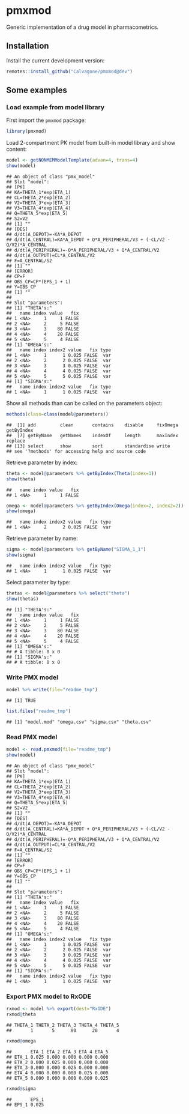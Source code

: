 
# pmxmod

Generic implementation of a drug model in pharmacometrics.

## Installation

Install the current development version:

``` r
remotes::install_github("Calvagone/pmxmod@dev")
```

## Some examples

### Load example from model library

First import the `pmxmod` package:

``` r
library(pmxmod)
```

Load 2-compartment PK model from built-in model library and show
content:

``` r
model <- getNONMEMModelTemplate(advan=4, trans=4)
show(model)
```

    ## An object of class "pmx_model"
    ## Slot "model":
    ## [PK]
    ## KA=THETA_1*exp(ETA_1)
    ## CL=THETA_2*exp(ETA_2)
    ## V2=THETA_3*exp(ETA_3)
    ## V3=THETA_4*exp(ETA_4)
    ## Q=THETA_5*exp(ETA_5)
    ## S2=V2
    ## [1] ""
    ## [DES]
    ## d/dt(A_DEPOT)=-KA*A_DEPOT
    ## d/dt(A_CENTRAL)=KA*A_DEPOT + Q*A_PERIPHERAL/V3 + (-CL/V2 - Q/V2)*A_CENTRAL
    ## d/dt(A_PERIPHERAL)=-Q*A_PERIPHERAL/V3 + Q*A_CENTRAL/V2
    ## d/dt(A_OUTPUT)=CL*A_CENTRAL/V2
    ## F=A_CENTRAL/S2
    ## [1] ""
    ## [ERROR]
    ## CP=F
    ## OBS_CP=CP*(EPS_1 + 1)
    ## Y=OBS_CP
    ## [1] ""
    ## 
    ## Slot "parameters":
    ## [1] "THETA's:"
    ##   name index value   fix
    ## 1 <NA>     1     1 FALSE
    ## 2 <NA>     2     5 FALSE
    ## 3 <NA>     3    80 FALSE
    ## 4 <NA>     4    20 FALSE
    ## 5 <NA>     5     4 FALSE
    ## [1] "OMEGA's:"
    ##   name index index2 value   fix type
    ## 1 <NA>     1      1 0.025 FALSE  var
    ## 2 <NA>     2      2 0.025 FALSE  var
    ## 3 <NA>     3      3 0.025 FALSE  var
    ## 4 <NA>     4      4 0.025 FALSE  var
    ## 5 <NA>     5      5 0.025 FALSE  var
    ## [1] "SIGMA's:"
    ##   name index index2 value   fix type
    ## 1 <NA>     1      1 0.025 FALSE  var

Show all methods than can be called on the parameters object:

``` r
methods(class=class(model@parameters))
```

    ##  [1] add         clean       contains    disable     fixOmega    getByIndex 
    ##  [7] getByName   getNames    indexOf     length      maxIndex    replace    
    ## [13] select      show        sort        standardise write      
    ## see '?methods' for accessing help and source code

Retrieve parameter by index:

``` r
theta <- model@parameters %>% getByIndex(Theta(index=1))
show(theta)
```

    ##   name index value   fix
    ## 1 <NA>     1     1 FALSE

``` r
omega <- model@parameters %>% getByIndex(Omega(index=2, index2=2))
show(omega)
```

    ##   name index index2 value   fix type
    ## 1 <NA>     2      2 0.025 FALSE  var

Retrieve parameter by name:

``` r
sigma <- model@parameters %>% getByName("SIGMA_1_1")
show(sigma)
```

    ##   name index index2 value   fix type
    ## 1 <NA>     1      1 0.025 FALSE  var

Select parameter by type:

``` r
thetas <- model@parameters %>% select("theta")
show(thetas)
```

    ## [1] "THETA's:"
    ##   name index value   fix
    ## 1 <NA>     1     1 FALSE
    ## 2 <NA>     2     5 FALSE
    ## 3 <NA>     3    80 FALSE
    ## 4 <NA>     4    20 FALSE
    ## 5 <NA>     5     4 FALSE
    ## [1] "OMEGA's:"
    ## # A tibble: 0 x 0
    ## [1] "SIGMA's:"
    ## # A tibble: 0 x 0

### Write PMX model

``` r
model %>% write(file="readme_tmp")
```

    ## [1] TRUE

``` r
list.files("readme_tmp")
```

    ## [1] "model.mod" "omega.csv" "sigma.csv" "theta.csv"

### Read PMX model

``` r
model <- read.pmxmod(file="readme_tmp")
show(model)
```

    ## An object of class "pmx_model"
    ## Slot "model":
    ## [PK]
    ## KA=THETA_1*exp(ETA_1)
    ## CL=THETA_2*exp(ETA_2)
    ## V2=THETA_3*exp(ETA_3)
    ## V3=THETA_4*exp(ETA_4)
    ## Q=THETA_5*exp(ETA_5)
    ## S2=V2
    ## [1] ""
    ## [DES]
    ## d/dt(A_DEPOT)=-KA*A_DEPOT
    ## d/dt(A_CENTRAL)=KA*A_DEPOT + Q*A_PERIPHERAL/V3 + (-CL/V2 - Q/V2)*A_CENTRAL
    ## d/dt(A_PERIPHERAL)=-Q*A_PERIPHERAL/V3 + Q*A_CENTRAL/V2
    ## d/dt(A_OUTPUT)=CL*A_CENTRAL/V2
    ## F=A_CENTRAL/S2
    ## [1] ""
    ## [ERROR]
    ## CP=F
    ## OBS_CP=CP*(EPS_1 + 1)
    ## Y=OBS_CP
    ## [1] ""
    ## 
    ## Slot "parameters":
    ## [1] "THETA's:"
    ##   name index value   fix
    ## 1 <NA>     1     1 FALSE
    ## 2 <NA>     2     5 FALSE
    ## 3 <NA>     3    80 FALSE
    ## 4 <NA>     4    20 FALSE
    ## 5 <NA>     5     4 FALSE
    ## [1] "OMEGA's:"
    ##   name index index2 value   fix type
    ## 1 <NA>     1      1 0.025 FALSE  var
    ## 2 <NA>     2      2 0.025 FALSE  var
    ## 3 <NA>     3      3 0.025 FALSE  var
    ## 4 <NA>     4      4 0.025 FALSE  var
    ## 5 <NA>     5      5 0.025 FALSE  var
    ## [1] "SIGMA's:"
    ##   name index index2 value   fix type
    ## 1 <NA>     1      1 0.025 FALSE  var

### Export PMX model to RxODE

``` r
rxmod <- model %>% export(dest="RxODE")
rxmod@theta
```

    ## THETA_1 THETA_2 THETA_3 THETA_4 THETA_5 
    ##       1       5      80      20       4

``` r
rxmod@omega
```

    ##       ETA_1 ETA_2 ETA_3 ETA_4 ETA_5
    ## ETA_1 0.025 0.000 0.000 0.000 0.000
    ## ETA_2 0.000 0.025 0.000 0.000 0.000
    ## ETA_3 0.000 0.000 0.025 0.000 0.000
    ## ETA_4 0.000 0.000 0.000 0.025 0.000
    ## ETA_5 0.000 0.000 0.000 0.000 0.025

``` r
rxmod@sigma
```

    ##       EPS_1
    ## EPS_1 0.025
